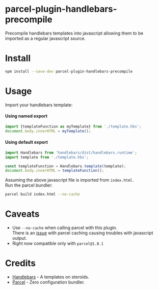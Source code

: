 # parcel-plugin-handlebars-precompile
Precompile handlebars templates into javascript allowing them to be imported as a regular javascript source.

# Install

```bash
npm install --save-dev parcel-plugin-handlebars-precompile
```

# Usage
  
Import your handlebars template:  

#### Using named export
```javascript
import {templateFunction as myTemplate} from './template.hbs';
document.body.innerHTML = myTemplate();
```

#### Using default export
```javascript
import Handlebars from 'handlebars/dist/handlebars.runtime';
import template from './template.hbs';

const templateFunction = Handlebars.template(template);
document.body.innerHTML = templateFunction();
```

Assuming the above javascript file is imported from `index.html`.  
Run the parcel bundler:  

```bash
parcel build index.html --no-cache
```

# Caveats

- Use `--no-cache` when calling parcel with this plugin.  
  There is an [issue](https://github.com/parcel-bundler/parcel/issues/933) with parcel caching causing troubles with
javascript output.
- Right now compatible only with `parcel@1.8.1`

# Credits
 - [Handlebars](https://handlebarsjs.com/) - A templates on steroids.
 - [Parcel](https://parceljs.org/) - Zero configuration bundler.

